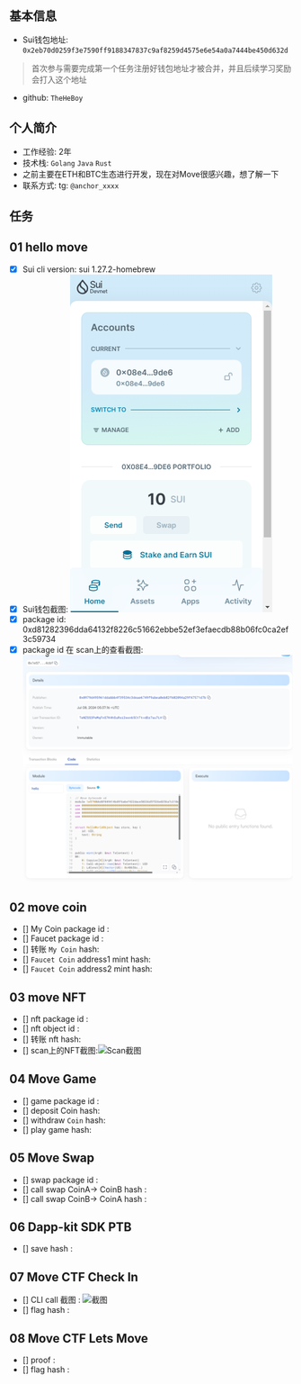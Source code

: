 ## 基本信息
- Sui钱包地址: `0x2eb70d0259f3e7590ff9188347837c9af8259d4575e6e54a0a7444be450d632d`
> 首次参与需要完成第一个任务注册好钱包地址才被合并，并且后续学习奖励会打入这个地址
- github: `TheHeBoy`

## 个人简介
- 工作经验: 2年
- 技术栈: `Golang` `Java` `Rust`
- 之前主要在ETH和BTC生态进行开发，现在对Move很感兴趣，想了解一下
- 联系方式: tg: `@anchor_xxxx` 

## 任务

##   01 hello move  
- [X] Sui cli version: sui 1.27.2-homebrew
- [X] Sui钱包截图: ![img.png](images/img.png)
- [X] package id: 0xd81282396dda64132f8226c51662ebbe52ef3efaecdb88b06fc0ca2ef3c59734
- [X] package id 在 scan上的查看截图:![img_1.png](images/img_1.png)

##   02 move coin
- [] My Coin package id : 
- [] Faucet package id : 
- [] 转账 `My Coin` hash:
- [] `Faucet Coin` address1 mint hash:
- [] `Faucet Coin` address2 mint hash:

##   03 move NFT
- [] nft package id :
- [] nft object id : 
- [] 转账 nft  hash:
- [] scan上的NFT截图:![Scan截图](./images/你的图片地址)

##   04 Move Game
- [] game package id :
- [] deposit Coin hash:
- [] withdraw `Coin` hash:
- [] play game hash:

##   05 Move Swap
- [] swap package id :
- [] call swap CoinA-> CoinB  hash :
- [] call swap CoinB-> CoinA  hash :

##   06 Dapp-kit SDK PTB
- [] save hash :

##   07 Move CTF Check In
- [] CLI call 截图 : ![截图](./images/你的图片地址)
- [] flag hash :

##   08 Move CTF Lets Move
- [] proof : 
- [] flag hash :
